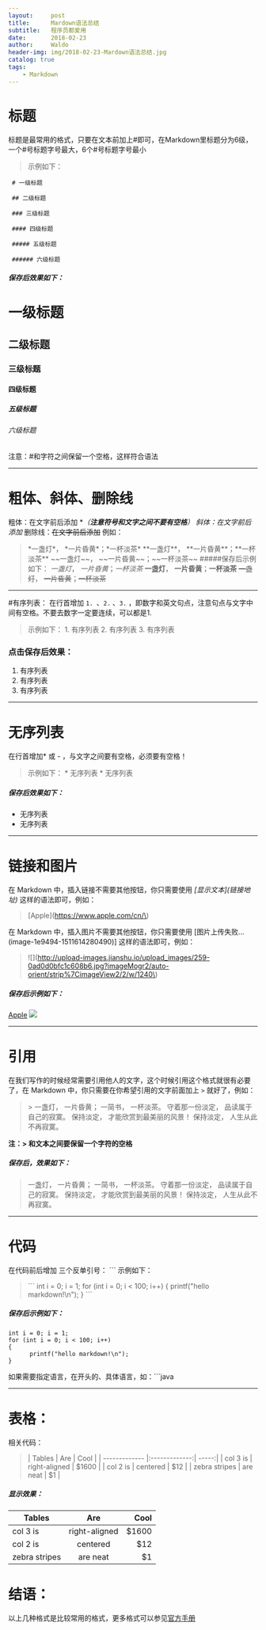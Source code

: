 ```yaml
---
layout:     post
title:      Mardown语法总结
subtitle:   程序员都爱用
date:       2018-02-23
author:     Waldo
header-img: img/2018-02-23-Mardown语法总结.jpg
catalog: true
tags:
    - Markdown
---
```


# 标题
   标题是最常用的格式，只要在文本前加上#即可，在Markdown里标题分为6级，一个#号标题字号最大，6个#号标题字号最小
> 示例如下：

     # 一级标题
     
     ## 二级标题
     
     ### 三级标题
     
     #### 四级标题
     
     ##### 五级标题
     
     ###### 六级标题
     
  ##### 保存后效果如下：
  
   # 一级标题
   
   ## 二级标题
   
   ### 三级标题
   
   #### 四级标题
   
   ##### 五级标题
   
   
   ###### 六级标题
注意：#和字符之间保留一个空格，这样符合语法
***

# 粗体、斜体、删除线
粗体：在文字前后添加 **（**注意符号和文字之间不要有空格**）
斜体：在文字前后添加*
删除线：~~在文字前后添加~~
例如：
>  \*一盏灯\*， \*一片昏黄\*；\*一杯淡茶\*
> \*\*一盏灯\*\*， \*\*一片昏黄\*\*；\*\*一杯淡茶\*\*
> \~\~一盏灯\~\~， \~\~一片昏黄\~\~；\~\~一杯淡茶\~\~
#####保存后示例如下：
> *一盏灯*， *一片昏黄*；*一杯淡茶*
> **一盏灯**， **一片昏黄**；**一杯淡茶**
> ~~一盏灯~~， ~~一片昏黄~~；~~一杯淡茶~~

***
#有序列表：
在行首增加  ```1. ```、```2.``` 、```3.``` ，即数字和英文句点，注意句点与文字中间有空格。不要去数字一定要连续，可以都是1.
> 示例如下：
    1. 有序列表
    2. 有序列表
    3. 有序列表
### 点击保存后效果：
 1. 有序列表
 2. 有序列表
 3. 有序列表
***
# 无序列表
在行首增加* 或 - ，与文字之间要有空格，必须要有空格！
> 示例如下：
     * 无序列表
     * 无序列表
##### 保存后效果如下：
 * 无序列表
 * 无序列表
***
# 链接和图片
在 Markdown 中，插入链接不需要其他按钮，你只需要使用   *[显示文本](链接地址\)* 这样的语法即可，例如：
>  [Apple](https://www.apple.com/cn/\)

在 Markdown 中，插入图片不需要其他按钮，你只需要使用 [图片上传失败...(image-1e9494-1511614280490)] 这样的语法即可，例如：
>  ![](http://upload-images.jianshu.io/upload_images/259-0ad0d0bfc1c608b6.jpg?imageMogr2/auto-orient/strip%7CimageView2/2/w/1240\)
##### 保存后示例如下：
[Apple](https://www.apple.com/cn/)
 ![](http://upload-images.jianshu.io/upload_images/259-0ad0d0bfc1c608b6.jpg?imageMogr2/auto-orient/strip%7CimageView2/2/w/1240)
***
# 引用
在我们写作的时候经常需要引用他人的文字，这个时候引用这个格式就很有必要了，在 Markdown 中，你只需要在你希望引用的文字前面加上  ```>``` 就好了，例如：
> \> 一盏灯， 一片昏黄； 一简书， 一杯淡茶。 守着那一份淡定， 品读属于自己的寂寞。 保持淡定， 才能欣赏到最美丽的风景！ 保持淡定， 人生从此不再寂寞。

**注：> 和文本之间要保留一个字符的空格**
##### 保存后，效果如下：
> 一盏灯， 一片昏黄； 一简书， 一杯淡茶。 守着那一份淡定， 品读属于自己的寂寞。 保持淡定， 才能欣赏到最美丽的风景！ 保持淡定， 人生从此不再寂寞。

***
# 代码
在代码前后增加 三个反单引号： ```
示例如下：
 > \``` 
  int i = 0; i = 1; 
  for (int i = 0; i < 100; i++)
  {
        printf("hello markdown!\n");
  }
  \```
##### 保存后示例如下：
  ``` 
  int i = 0; i = 1; 
  for (int i = 0; i < 100; i++)
  {
        printf("hello markdown!\n");
  }
  ```
如果需要指定语言，在开头的、具体语言，如：```java
***
# 表格：
相关代码：
> | Tables        | Are           | Cool  |
   | ------------- |:-------------:| -----:|
   | col 3 is      | right-aligned | $1600 |
   | col 2 is      | centered      |   $12 |
   | zebra stripes | are neat      |    $1 |
##### 显示效果：
| Tables        | Are           | Cool  |
| ------------- |:-------------:| -----:|
| col 3 is      | right-aligned | $1600 |
| col 2 is      | centered      |   $12 |
| zebra stripes | are neat      |    $1 |

# 结语：
以上几种格式是比较常用的格式，更多格式可以参见[官方手册](http://wowubuntu.com/markdown/)
